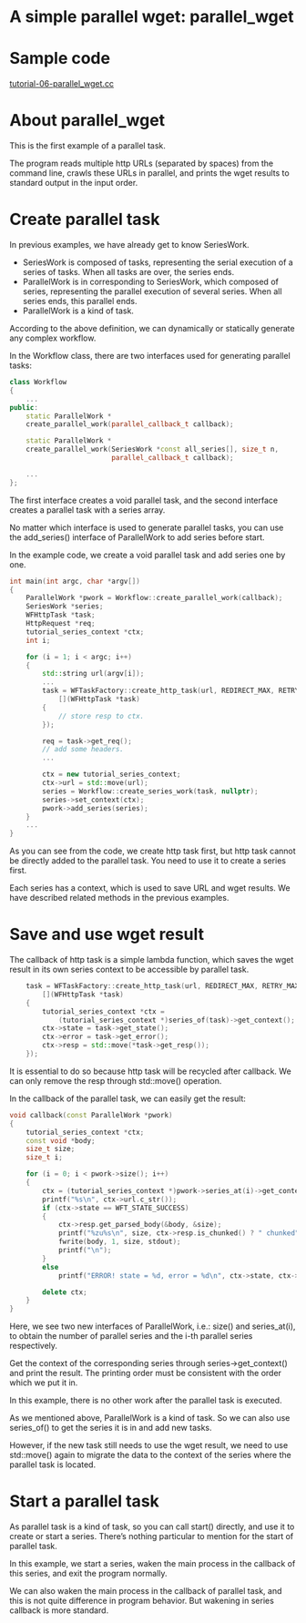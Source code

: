 # A simple parallel wget: parallel_wget

# Sample code

[tutorial-06-parallel\_wget.cc](../tutorial/tutorial-06-parallel_wget.cc)

# About parallel_wget

This is the first example of a parallel task.   

The program reads multiple http URLs (separated by spaces) from the command line, crawls these URLs in parallel, and prints the wget results to standard output in the input order.

# Create parallel task

In previous examples, we have already get to know SeriesWork.

- SeriesWork is composed of tasks, representing the serial execution of a series of tasks. When all tasks are over, the series ends.
- ParallelWork is in corresponding to SeriesWork, which composed of series, representing the parallel execution of several series. When all series ends, this parallel ends.
- ParallelWork is a kind of task.

According to the above definition, we can dynamically or statically generate any complex workflow.

In the Workflow class, there are two interfaces used for generating parallel tasks:

```cpp
class Workflow
{
    ...
public:
    static ParallelWork *
    create_parallel_work(parallel_callback_t callback);

    static ParallelWork *
    create_parallel_work(SeriesWork *const all_series[], size_t n,
                         parallel_callback_t callback);

    ...
};
```

The first interface creates a void parallel task, and the second interface creates a parallel task with a series array.   

No matter which interface is used to generate parallel tasks, you can use the add_series() interface of ParallelWork to add series before start.   

In the example code, we create a void parallel task and add series one by one.   

```cpp
int main(int argc, char *argv[])
{
    ParallelWork *pwork = Workflow::create_parallel_work(callback);
    SeriesWork *series;
    WFHttpTask *task;
    HttpRequest *req;
    tutorial_series_context *ctx;
    int i;

    for (i = 1; i < argc; i++)
    {
        std::string url(argv[i]);
        ...
        task = WFTaskFactory::create_http_task(url, REDIRECT_MAX, RETRY_MAX,
            [](WFHttpTask *task)
        {
            // store resp to ctx.
        });

        req = task->get_req();
        // add some headers.
        ...

        ctx = new tutorial_series_context;
        ctx->url = std::move(url);
        series = Workflow::create_series_work(task, nullptr);
        series->set_context(ctx);
        pwork->add_series(series);
    }
    ...
}
```

As you can see from the code, we create http task first, but http task cannot be directly added to the parallel task. You need to use it to create a series first.   

Each series has a context, which is used to save URL and wget results. We have described related methods in the previous examples.   

# Save and use wget result

The callback of http task is a simple lambda function, which saves the wget result in its own series context to be accessible by parallel task.   

```cpp
    task = WFTaskFactory::create_http_task(url, REDIRECT_MAX, RETRY_MAX,
        [](WFHttpTask *task)
    {
        tutorial_series_context *ctx =
            (tutorial_series_context *)series_of(task)->get_context();
        ctx->state = task->get_state();
        ctx->error = task->get_error();
        ctx->resp = std::move(*task->get_resp());
    });
```

It is essential to do so because http task will be recycled after callback. We can only remove the resp through std::move() operation.   

In the callback of the parallel task, we can easily get the result:

```cpp
void callback(const ParallelWork *pwork)
{
    tutorial_series_context *ctx;
    const void *body;
    size_t size;
    size_t i;

    for (i = 0; i < pwork->size(); i++)
    {
        ctx = (tutorial_series_context *)pwork->series_at(i)->get_context();
        printf("%s\n", ctx->url.c_str());
        if (ctx->state == WFT_STATE_SUCCESS)
        {
            ctx->resp.get_parsed_body(&body, &size);
            printf("%zu%s\n", size, ctx->resp.is_chunked() ? " chunked" : "");
            fwrite(body, 1, size, stdout);
            printf("\n");
        }
        else
            printf("ERROR! state = %d, error = %d\n", ctx->state, ctx->error);

        delete ctx;
    }
}
```

Here, we see two new interfaces of ParallelWork, i.e.: size() and series_at(i), to obtain the number of parallel series and the i-th parallel series respectively.

Get the context of the corresponding series through series->get_context() and print the result. The printing order must be consistent with the order which we put it in.   

In this example, there is no other work after the parallel task is executed.

As we mentioned above, ParallelWork is a kind of task. So we can also use series_of() to get the series it is in and add new tasks.

However, if the new task still needs to use the wget result, we need to use std::move() again to migrate the data to the context of the series where the parallel task is located.

# Start a parallel task

As parallel task is a kind of task, so you can call start() directly, and use it to create or start a series. There’s nothing particular to mention for the start of parallel task.   

In this example, we start a series, waken the main process in the callback of this series, and exit the program normally.   

We can also waken the main process in the callback of parallel task, and this is not quite difference in program behavior. But wakening in series callback is more standard.
